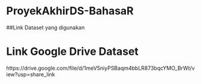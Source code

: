 # ProyekAkhirDS-BahasaR
##Link Dataset yang digunakan

<h1> Link Google Drive Dataset </h1>
https://drive.google.com/file/d/1meV5niyPSBaqm4bbLR873bqcYMO_BrWt/view?usp=share_link
